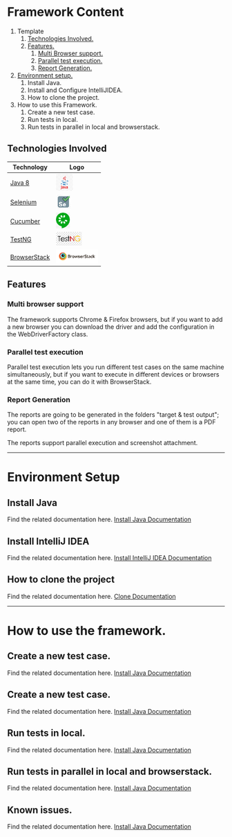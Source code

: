 # Framework Content

1. Template
    1. [Technologies Involved.](#technologiesInvolved)
    2. [Features.](#features)
        1. [Multi Browser support.](#multiBrowserSupport)
        2. [Parallel test execution.](#parallelTestExecution)
        3. [Report Generation.](#reportGeneration)
2. [Environment setup.](#environmentSetup)
    1. Install Java.
    2. Install and Configure IntelliJIDEA.
    3. How to clone the project.
3. How to use this Framework.
    1. Create a new test case.
    2. Run tests in local.
    3. Run tests in parallel in local and browserstack.     

<a name="technologiesInvolved"></a>
## Technologies Involved

| Technology                                               | Logo                                         |
|----------------------------------------------------------|----------------------------------------------|
| [Java 8](https://www.java.com/es/download/faq/java8.xml) | ![Java icon](.img/icons/java-icon.png)         |
| [Selenium](https://www.selenium.dev/)          | ![Selenium icon](.img/icons/selenium-icon.png) |
| [Cucumber](https://cucumber.io/)          | ![Cucumber icon](.img/icons/cucumber-icon.png) |
| [TestNG](https://testng.org/doc/documentation-main.html)          | ![TestNG icon](.img/icons/testng-icon.png) |
| [BrowserStack](https://www.browserstack.com/)          | ![BrowserStack icon](.img/icons/browserstack-icon.png) |

<a name="features"></a>
## Features

<a name="multiBrowserSupport"></a>
### Multi browser support
The framework supports Chrome & Firefox browsers, 
but if you want to add a new browser you can download 
the driver and add the configuration in the WebDriverFactory 
class.

<a name="parallelTestExecution"></a>
### Parallel test execution
Parallel test execution lets you run different test cases on 
the same machine simultaneously, but if you want to execute 
in different devices or browsers at the same time, 
you can do it with BrowserStack.


<a name="reportGeneration"></a>
### Report Generation
The reports are going to be generated in the folders 
"target & test output"; you can open two of the reports 
in any browser and one of them is a PDF report.

The reports support parallel execution and screenshot attachment.

-----------------------  
<a name="environmentSetup"></a>
# Environment Setup

<a name="installJava"></a>
## Install Java
Find the related documentation here. [Install Java Documentation](docs/setup/java/README.md)

## Install IntelliJ IDEA
Find the related documentation here. [Install IntelliJ IDEA Documentation](docs/setup/java/README.md)

## How to clone the project
Find the related documentation here. [Clone Documentation](docs/setup/java/README.md)

-----------------------  
<a name="environmentSetup"></a>
# How to use the framework.

## Create a new test case.
Find the related documentation here. [Install Java Documentation](docs/setup/java/README.md)

## Create a new test case.
Find the related documentation here. [Install Java Documentation](docs/setup/java/README.md)

## Run tests in local.
Find the related documentation here. [Install Java Documentation](docs/setup/java/README.md)

## Run tests in parallel in local and browserstack.
Find the related documentation here. [Install Java Documentation](docs/setup/java/README.md)

## Known issues.
Find the related documentation here. [Install Java Documentation](docs/setup/java/README.md)
